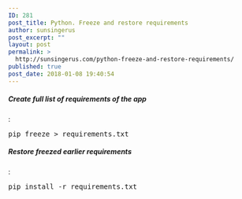 ```yaml
---
ID: 281
post_title: Python. Freeze and restore requirements
author: sunsingerus
post_excerpt: ""
layout: post
permalink: >
  http://sunsingerus.com/python-freeze-and-restore-requirements/
published: true
post_date: 2018-01-08 19:40:54
---
```

<h5>Create full list of requirements of the app</h5>:
<pre>
pip freeze > requirements.txt
</pre>

<h5>Restore freezed earlier requirements</h5>:
<pre>
pip install -r requirements.txt
</pre>
